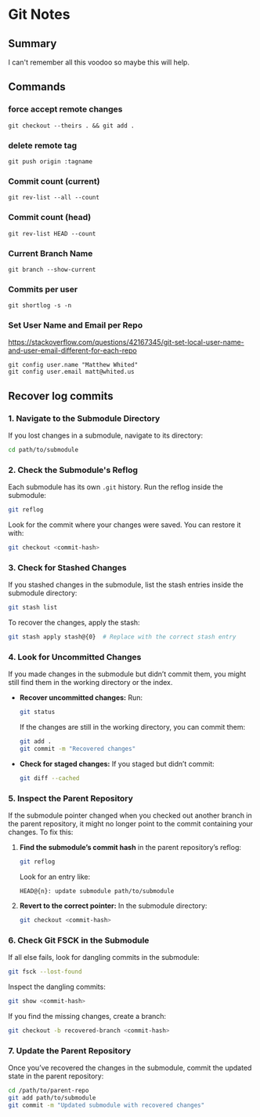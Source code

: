 # Git Notes

## Summary

I can't remember all this voodoo so maybe this will help.

## Commands

### force accept remote changes

```script
git checkout --theirs . && git add .
```

### delete remote tag

```script
git push origin :tagname
```

### Commit count (current)

```shell
git rev-list --all --count
```

### Commit count (head)

```shell
git rev-list HEAD --count
```

### Current Branch Name

```shell
git branch --show-current
```

### Commits per user

```shell
git shortlog -s -n
```


### Set User Name and Email per Repo

https://stackoverflow.com/questions/42167345/git-set-local-user-name-and-user-email-different-for-each-repo

```shell
git config user.name "Matthew Whited"
git config user.email matt@whited.us
```

## Recover log commits

### 1. **Navigate to the Submodule Directory**
If you lost changes in a submodule, navigate to its directory:
```bash
cd path/to/submodule
```

### 2. **Check the Submodule's Reflog**
Each submodule has its own `.git` history. Run the reflog inside the submodule:
```bash
git reflog
```

Look for the commit where your changes were saved. You can restore it with:
```bash
git checkout <commit-hash>
```

### 3. **Check for Stashed Changes**
If you stashed changes in the submodule, list the stash entries inside the submodule directory:
```bash
git stash list
```

To recover the changes, apply the stash:
```bash
git stash apply stash@{0}  # Replace with the correct stash entry
```

### 4. **Look for Uncommitted Changes**
If you made changes in the submodule but didn’t commit them, you might still find them in the working directory or the index.

- **Recover uncommitted changes:**
  Run:
  ```bash
  git status
  ```
  If the changes are still in the working directory, you can commit them:
  ```bash
  git add .
  git commit -m "Recovered changes"
  ```

- **Check for staged changes:**
  If you staged but didn’t commit:
  ```bash
  git diff --cached
  ```

### 5. **Inspect the Parent Repository**
If the submodule pointer changed when you checked out another branch in the parent repository, it might no longer point to the commit containing your changes. To fix this:

1. **Find the submodule’s commit hash** in the parent repository’s reflog:
   ```bash
   git reflog
   ```
   Look for an entry like:
   ```
   HEAD@{n}: update submodule path/to/submodule
   ```

2. **Revert to the correct pointer:**
   In the submodule directory:
   ```bash
   git checkout <commit-hash>
   ```


### 6. **Check Git FSCK in the Submodule**
If all else fails, look for dangling commits in the submodule:
```bash
git fsck --lost-found
```

Inspect the dangling commits:
```bash
git show <commit-hash>
```

If you find the missing changes, create a branch:
```bash
git checkout -b recovered-branch <commit-hash>
```


### 7. **Update the Parent Repository**
Once you’ve recovered the changes in the submodule, commit the updated state in the parent repository:
```bash
cd /path/to/parent-repo
git add path/to/submodule
git commit -m "Updated submodule with recovered changes"
```
